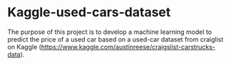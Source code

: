 # Kaggle-used-cars-dataset
The purpose of this project is to develop a machine learning model to predict the price of a used car based on a used-car dataset from craiglist on Kaggle (https://www.kaggle.com/austinreese/craigslist-carstrucks-data). 
